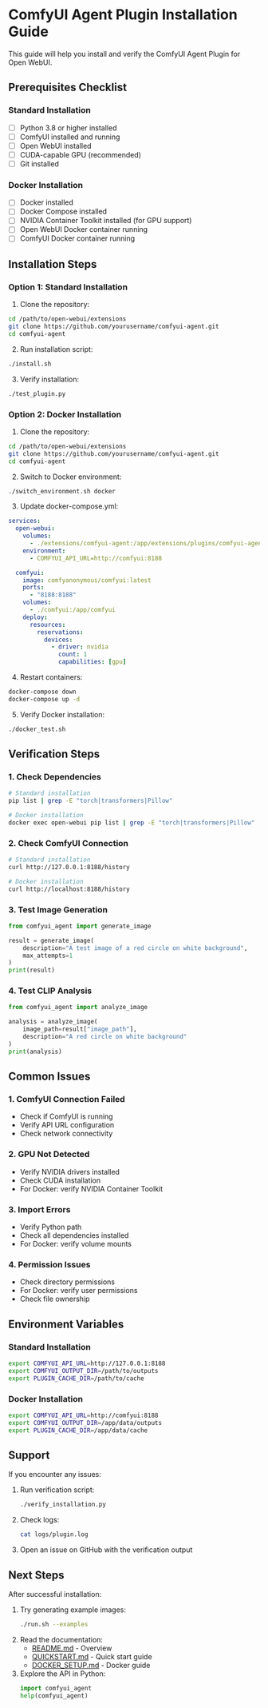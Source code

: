 # ComfyUI Agent Plugin Installation Guide

This guide will help you install and verify the ComfyUI Agent Plugin for Open WebUI.

## Prerequisites Checklist

### Standard Installation
- [ ] Python 3.8 or higher installed
- [ ] ComfyUI installed and running
- [ ] Open WebUI installed
- [ ] CUDA-capable GPU (recommended)
- [ ] Git installed

### Docker Installation
- [ ] Docker installed
- [ ] Docker Compose installed
- [ ] NVIDIA Container Toolkit installed (for GPU support)
- [ ] Open WebUI Docker container running
- [ ] ComfyUI Docker container running

## Installation Steps

### Option 1: Standard Installation

1. Clone the repository:
```bash
cd /path/to/open-webui/extensions
git clone https://github.com/yourusername/comfyui-agent.git
cd comfyui-agent
```

2. Run installation script:
```bash
./install.sh
```

3. Verify installation:
```bash
./test_plugin.py
```

### Option 2: Docker Installation

1. Clone the repository:
```bash
cd /path/to/open-webui/extensions
git clone https://github.com/yourusername/comfyui-agent.git
cd comfyui-agent
```

2. Switch to Docker environment:
```bash
./switch_environment.sh docker
```

3. Update docker-compose.yml:
```yaml
services:
  open-webui:
    volumes:
      - ./extensions/comfyui-agent:/app/extensions/plugins/comfyui-agent
    environment:
      - COMFYUI_API_URL=http://comfyui:8188

  comfyui:
    image: comfyanonymous/comfyui:latest
    ports:
      - "8188:8188"
    volumes:
      - ./comfyui:/app/comfyui
    deploy:
      resources:
        reservations:
          devices:
            - driver: nvidia
              count: 1
              capabilities: [gpu]
```

4. Restart containers:
```bash
docker-compose down
docker-compose up -d
```

5. Verify Docker installation:
```bash
./docker_test.sh
```

## Verification Steps

### 1. Check Dependencies
```bash
# Standard installation
pip list | grep -E "torch|transformers|Pillow"

# Docker installation
docker exec open-webui pip list | grep -E "torch|transformers|Pillow"
```

### 2. Check ComfyUI Connection
```bash
# Standard installation
curl http://127.0.0.1:8188/history

# Docker installation
curl http://localhost:8188/history
```

### 3. Test Image Generation
```python
from comfyui_agent import generate_image

result = generate_image(
    description="A test image of a red circle on white background",
    max_attempts=1
)
print(result)
```

### 4. Test CLIP Analysis
```python
from comfyui_agent import analyze_image

analysis = analyze_image(
    image_path=result["image_path"],
    description="A red circle on white background"
)
print(analysis)
```

## Common Issues

### 1. ComfyUI Connection Failed
- Check if ComfyUI is running
- Verify API URL configuration
- Check network connectivity

### 2. GPU Not Detected
- Verify NVIDIA drivers installed
- Check CUDA installation
- For Docker: verify NVIDIA Container Toolkit

### 3. Import Errors
- Verify Python path
- Check all dependencies installed
- For Docker: verify volume mounts

### 4. Permission Issues
- Check directory permissions
- For Docker: verify user permissions
- Check file ownership

## Environment Variables

### Standard Installation
```bash
export COMFYUI_API_URL=http://127.0.0.1:8188
export COMFYUI_OUTPUT_DIR=/path/to/outputs
export PLUGIN_CACHE_DIR=/path/to/cache
```

### Docker Installation
```bash
export COMFYUI_API_URL=http://comfyui:8188
export COMFYUI_OUTPUT_DIR=/app/data/outputs
export PLUGIN_CACHE_DIR=/app/data/cache
```

## Support

If you encounter any issues:
1. Run verification script:
   ```bash
   ./verify_installation.py
   ```
2. Check logs:
   ```bash
   cat logs/plugin.log
   ```
3. Open an issue on GitHub with the verification output

## Next Steps

After successful installation:
1. Try generating example images:
   ```bash
   ./run.sh --examples
   ```
2. Read the documentation:
   - [README.md](README.md) - Overview
   - [QUICKSTART.md](QUICKSTART.md) - Quick start guide
   - [DOCKER_SETUP.md](DOCKER_SETUP.md) - Docker guide
3. Explore the API in Python:
   ```python
   import comfyui_agent
   help(comfyui_agent)
   ```